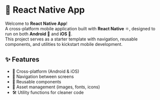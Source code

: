 # 📱 React Native App

Welcome to **React Native App**!  
A cross-platform mobile application built with **React Native** ⚛️, designed to run on both **Android 🤖** and **iOS 🍎**.  
This project serves as a starter template with navigation, reusable components, and utilities to kickstart mobile development.

## ✨ Features

- 🚀 Cross-platform (Android & iOS)  
- 🧭 Navigation between screens  
- 🧩 Reusable components  
- 🎨 Asset management (images, fonts, icons)  
- 🛠️ Utility functions for cleaner code  
